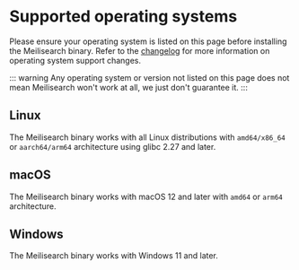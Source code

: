 # Supported operating systems

Please ensure your operating system is listed on this page before installing the Meilisearch binary. Refer to the [changelog](https://github.com/meilisearch/MeiliSearch/releases) for more information on operating system support changes.

::: warning
Any operating system or version not listed on this page does not mean Meilisearch won't work at all, we just don't guarantee it.
:::

## Linux

The Meilisearch binary works with all Linux distributions with `amd64/x86_64` or `aarch64/arm64` architecture using glibc 2.27 and later.

## macOS

The Meilisearch binary works with macOS 12 and later with `amd64` or `arm64` architecture.

## Windows

The Meilisearch binary works with Windows 11 and later.
